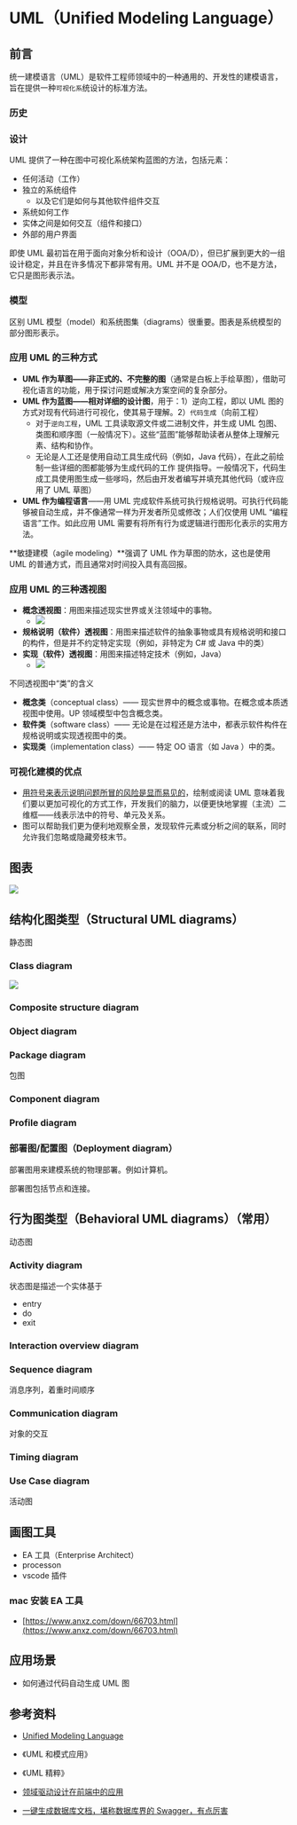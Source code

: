 # UML（Unified Modeling Language）

## 前言

统一建模语言（UML）是软件工程师领域中的一种通用的、开发性的建模语言，旨在提供一种`可视化系`统设计的标准方法。

### 历史

### 设计

UML 提供了一种在图中可视化系统架构蓝图的方法，包括元素：

- 任何活动（工作）
- 独立的系统组件
  - 以及它们是如何与其他软件组件交互
- 系统如何工作
- 实体之间是如何交互（组件和接口）
- 外部的用户界面

即使 UML 最初旨在用于面向对象分析和设计（OOA/D），但已扩展到更大的一组设计稳定，并且在许多情况下都非常有用。UML 并不是 OOA/D，也不是方法，它只是图形表示法。

### 模型

区别 UML 模型（model）和系统图集（diagrams）很重要。图表是系统模型的部分图形表示。

### 应用 UML 的三种方式

- **UML 作为草图——非正式的、不完整的图**（通常是白板上手绘草图），借助可视化语言的功能，用于探讨问题或解决方案空间的复杂部分。
- **UML 作为蓝图——相对详细的设计图**，用于：1）逆向工程，即以 UML 图的方式对现有代码进行可视化，使其易于理解。2）`代码生成`（向前工程）
  - 对于`逆向工程`，UML 工具读取源文件或二进制文件，并生成 UML 包图、类图和顺序图（一般情况下）。这些“蓝图”能够帮助读者从整体上理解元素、结构和协作。
  - 无论是人工还是使用自动工具生成代码（例如，Java 代码），在此之前绘制一些详细的图都能够为生成代码的工作 提供指导。一般情况下，代码生成工具使用图生成一些嗲吗，然后由开发者编写并填充其他代码（或许应用了 UML 草图）
- **UML 作为编程语言**——用 UML 完成软件系统可执行规格说明。可执行代码能够被自动生成，并不像通常一样为开发者所见或修改；人们仅使用 UML “编程语言”工作。如此应用 UML 需要有将所有行为或逻辑进行图形化表示的实用方法。

**敏捷建模（agile modeling）**强调了 UML 作为草图的防水，这也是使用 UML 的普通方式，而且通常对时间投入具有高回报。

### 应用 UML 的三种透视图

- **概念透视图**：用图来描述现实世界或关注领域中的事物。
  - ![](../.vuepress/public/images/2020-06-22-13-40-45-domain-model.png)
- **规格说明（软件）透视图**：用图来描述软件的抽象事物或具有规格说明和接口的构件，但是并不约定特定实现（例如，非特定为 C# 或 Java 中的类）
- **实现（软件）透视图**：用图来描述特定技术（例如，Java）
  - ![](../.vuepress/public/images/2020-06-22-14-07-25-class-diagram.png)

不同透视图中“类”的含义

- **概念类**（conceptual class）—— 现实世界中的概念或事物。在概念或本质透视图中使用。UP 领域模型中包含概念类。
- **软件类**（software class）—— 无论是在过程还是方法中，都表示软件构件在规格说明或实现透视图中的类。
- **实现类**（implementation class）—— 特定 OO 语言（如 Java ）中的类。

### 可视化建模的优点

- <u>用符号来表示说明问题所冒的风险是显而易见的</u>，绘制或阅读 UML 意味着我们要以更加可视化的方式工作，开发我们的脑力，以便更快地掌握（主流）二维框——线表示法中的符号、单元及关系。
- 图可以帮助我们更为便利地观察全景，发现软件元素或分析之间的联系，同时允许我们忽略或隐藏旁枝末节。

## 图表

![](../.vuepress/public/images/2020-06-22-09-50-28-uml-diagrams.png)

## 结构化图类型（Structural UML diagrams）

静态图

### Class diagram

![](../.vuepress/public/images/2020-06-18-10-02-47-class-diagram.png)

### Composite structure diagram

### Object diagram

### Package diagram

包图

### Component diagram

### Profile diagram

### 部署图/配置图（Deployment diagram）

部署图用来建模系统的物理部署。例如计算机。

部署图包括节点和连接。

## 行为图类型（Behavioral UML diagrams）（常用）

动态图

### Activity diagram

状态图是描述一个实体基于

- entry
- do
- exit

### Interaction overview diagram

### Sequence diagram

消息序列，着重时间顺序

### Communication diagram

对象的交互

### Timing diagram

### Use Case diagram

活动图

## 画图工具

- EA 工具（Enterprise Architect）
- processon
- vscode 插件

### mac 安装 EA 工具

- [https://www.anxz.com/down/66703.html](https://www.anxz.com/down/66703.html)

## 应用场景

- 如何通过代码自动生成 UML 图

## 参考资料

- [Unified Modeling Language](https://en.wikipedia.org/wiki/Unified_Modeling_Language)
- 《UML 和模式应用》
- 《UML 精粹》
- [领域驱动设计在前端中的应用](https://mp.weixin.qq.com/s/pROCXZNZ7RKeYDlDUJng_Q)

- [一键生成数据库文档，堪称数据库界的 Swagger，有点厉害](https://juejin.im/post/6865485568038404103)
